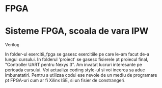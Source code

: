 FPGA
====

Sisteme FPGA, scoala de vara IPW
===
<p>Verilog</p>
In folder-ul exercitii_fpga se gasesc exercitiile pe care le-am facut de-a lungul cursului. In folderul 'proiect' se gasesc fisierele pt proiecul final, "Controller UART pentru Nexys 3". Am invatat lucruri interesante pe perioada cursului. 
Voi actualiza coding style-ul si voi incerca sa aduc imbunatatiri. 
Pentru a utilizaa codul ese nevoie de un mediu de programare pt FPGA-uri cum ar fi Xilinx ISE, si un fisier de constrangeri. 







